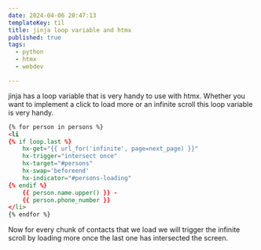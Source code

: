 ```yaml
---
date: 2024-04-06 20:47:13
templateKey: til
title: jinja loop variable and htmx
published: true
tags:
  - python
  - htmx
  - webdev

---
```


jinja has a loop variable that is very handy to use with htmx.  Whether you
want to implement a click to load more or an infinite scroll this loop variable
is very handy.

``` html
{% for person in persons %}
<li
{% if loop.last %}
    hx-get="{{ url_for('infinite', page=next_page) }}"
    hx-trigger="intersect once"
    hx-target="#persons"
    hx-swap='beforeend'
    hx-indicator="#persons-loading"
{% endif %}
    {{ person.name.upper() }} -
    {{ person.phone_number }}
</li>
{% endfor %}
```

Now for every chunk of contacts that we load we will trigger the infinite
scroll by loading more once the last one has intersected the screen.
